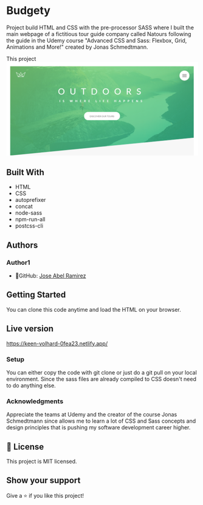 # Budgety
Project build HTML and CSS with the pre-processor SASS where I built the main webpage of a fictitious tour guide company called Natours following the guide in the Udemy course "Advanced CSS and Sass: Flexbox, Grid, Animations and More!" created by Jonas Schmedtmann.

This project
![screenshot](./app_screenshot.png)


## Built With
- HTML
- CSS
- autoprefixer
- concat
- node-sass
- npm-run-all
- postcss-cli

## Authors
### Author1
- 👤GitHub: [Jose Abel Ramirez](https://github.com/jose-Abel)

## Getting Started
You can clone this code anytime and load the HTML on your browser.

## Live version
https://keen-volhard-0fea23.netlify.app/


### Setup
You can either copy the code with git clone or just do a git pull on your local environment. Since the sass files are already compiled to CSS doesn't need to do anything else.


### Acknowledgments
Appreciate the teams at Udemy and the creator of the course Jonas Schmedtmann since allows me to learn a lot of CSS and Sass concepts and design principles that is pushing my software development career higher.


## 📝 License
This project is MIT licensed.


## Show your support
Give a ⭐️ if you like this project!